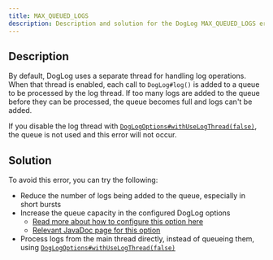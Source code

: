 ```yaml
---
title: MAX_QUEUED_LOGS
description: Description and solution for the DogLog MAX_QUEUED_LOGS error.
---
```


## Description

By default, DogLog uses a separate thread for handling log operations.
When that thread is enabled, each call to `DogLog#log()` is added to a queue to be processed by the log thread.
If too many logs are added to the queue before they can be processed, the queue becomes full and logs can't be added.

If you disable the log thread with [`DogLogOptions#withUseLogThread(false)`](<https://javadoc.doglog.dev/dev/doglog/DogLogOptions.html#withUseLogThread(boolean)>), the queue is not used and this error will not occur.

## Solution

To avoid this error, you can try the following:

- Reduce the number of logs being added to the queue, especially in short bursts
- Increase the queue capacity in the configured DogLog options
  - [Read more about how to configure this option here](/reference/configuring#log-entry-queue-capacity)
  - [Relevant JavaDoc page for this option](<https://javadoc.doglog.dev/dev/doglog/doglogoptions#withLogEntryQueueCapacity(int)>)
- Process logs from the main thread directly, instead of queueing them, using [`DogLogOptions#withUseLogThread(false)`](<https://javadoc.doglog.dev/dev/doglog/DogLogOptions.html#withUseLogThread(boolean)>)
